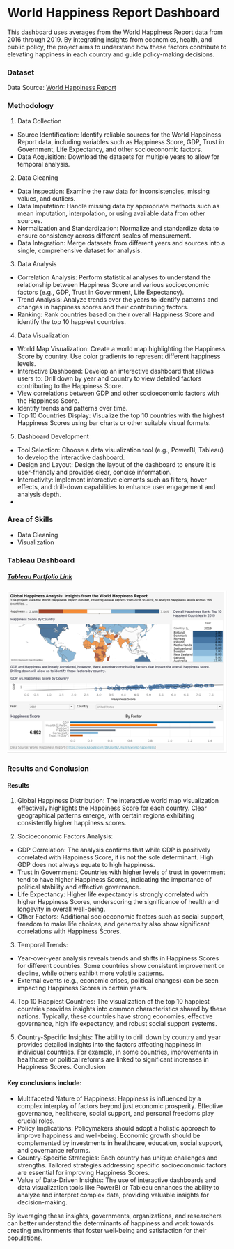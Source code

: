 # World Happiness Report Dashboard
This dashboard uses averages from the World Happiness Report data from 2016 through 2019. 
By integrating insights from economics, health, and public policy, the project aims to understand how these factors contribute to elevating happiness in each country and guide policy-making decisions.

### Dataset
Data Source: [World Happiness Report](https://www.kaggle.com/datasets/unsdsn/world-happiness)

### Methodology
1. Data Collection
  - Source Identification: Identify reliable sources for the World Happiness Report data, including variables such as Happiness Score, GDP, Trust in Government, Life Expectancy, and other socioeconomic factors.
  - Data Acquisition: Download the datasets for multiple years to allow for temporal analysis.
2. Data Cleaning
  - Data Inspection: Examine the raw data for inconsistencies, missing values, and outliers.
  - Data Imputation: Handle missing data by appropriate methods such as mean imputation, interpolation, or using available data from other sources.
  - Normalization and Standardization: Normalize and standardize data to ensure consistency across different scales of measurement.
  - Data Integration: Merge datasets from different years and sources into a single, comprehensive dataset for analysis.
3. Data Analysis
  - Correlation Analysis: Perform statistical analyses to understand the relationship between Happiness Score and various socioeconomic factors (e.g., GDP, Trust in Government, Life Expectancy).
  - Trend Analysis: Analyze trends over the years to identify patterns and changes in happiness scores and their contributing factors.
  - Ranking: Rank countries based on their overall Happiness Score and identify the top 10 happiest countries.
4. Data Visualization
  - World Map Visualization: Create a world map highlighting the Happiness Score by country. Use color gradients to represent different happiness levels.
  - Interactive Dashboard: Develop an interactive dashboard that allows users to: Drill down by year and country to view detailed factors contributing to the Happiness Score.
  - View correlations between GDP and other socioeconomic factors with the Happiness Score.
  - Identify trends and patterns over time.
  - Top 10 Countries Display: Visualize the top 10 countries with the highest Happiness Scores using bar charts or other suitable visual formats.
5.  Dashboard Development
  - Tool Selection: Choose a data visualization tool (e.g., PowerBI, Tableau) to develop the interactive dashboard.
  - Design and Layout: Design the layout of the dashboard to ensure it is user-friendly and provides clear, concise information.
  - Interactivity: Implement interactive elements such as filters, hover effects, and drill-down capabilities to enhance user engagement and analysis depth.
  - 
### Area of Skills
- Data Cleaning
- Visualization
  
### Tableau Dashboard
##### [Tableau Portfolio Link](https://public.tableau.com/app/profile/julielsa.sosa/viz/WorldHappinessReportDashboard_17179973627200/WorldHappinessReportDashboard?publish=yes)

![World Happiness Report Dashboard](https://github.com/julielsa/Tableau-World-Happiness-Report-Dashboard/blob/main/World%20Happiness%20Report%20Dashboard.png)

### Results and Conclusion
#### Results

1. Global Happiness Distribution: The interactive world map visualization effectively highlights the Happiness Score for each country. Clear geographical patterns emerge, with certain regions exhibiting consistently higher happiness scores.

2. Socioeconomic Factors Analysis:
  - GDP Correlation: The analysis confirms that while GDP is positively correlated with Happiness Score, it is not the sole determinant. High GDP does not always equate to high happiness.
  - Trust in Government: Countries with higher levels of trust in government tend to have higher Happiness Scores, indicating the importance of political stability and effective governance.
  - Life Expectancy: Higher life expectancy is strongly correlated with higher Happiness Scores, underscoring the significance of health and longevity in overall well-being.
  - Other Factors: Additional socioeconomic factors such as social support, freedom to make life choices, and generosity also show significant correlations with Happiness Scores.
3. Temporal Trends:
  - Year-over-year analysis reveals trends and shifts in Happiness Scores for different countries. Some countries show consistent improvement or decline, while others exhibit more volatile patterns.
  - External events (e.g., economic crises, political changes) can be seen impacting Happiness Scores in certain years.
4. Top 10 Happiest Countries: The visualization of the top 10 happiest countries provides insights into common characteristics shared by these nations. Typically, these countries have strong economies, effective governance, high life expectancy, and robust social support systems.

5. Country-Specific Insights: The ability to drill down by country and year provides detailed insights into the factors affecting happiness in individual countries. For example, in some countries, improvements in healthcare or political reforms are linked to significant increases in Happiness Scores.
Conclusion

#### Key conclusions include:

  - Multifaceted Nature of Happiness: Happiness is influenced by a complex interplay of factors beyond just economic prosperity. Effective governance, healthcare, social support, and personal freedoms play crucial roles.
  - Policy Implications: Policymakers should adopt a holistic approach to improve happiness and well-being. Economic growth should be complemented by investments in healthcare, education, social support, and governance reforms.
  - Country-Specific Strategies: Each country has unique challenges and strengths. Tailored strategies addressing specific socioeconomic factors are essential for improving Happiness Scores.
  - Value of Data-Driven Insights: The use of interactive dashboards and data visualization tools like PowerBI or Tableau enhances the ability to analyze and interpret complex data, providing valuable insights for decision-making.

By leveraging these insights, governments, organizations, and researchers can better understand the determinants of happiness and work towards creating environments that foster well-being and satisfaction for their populations.
